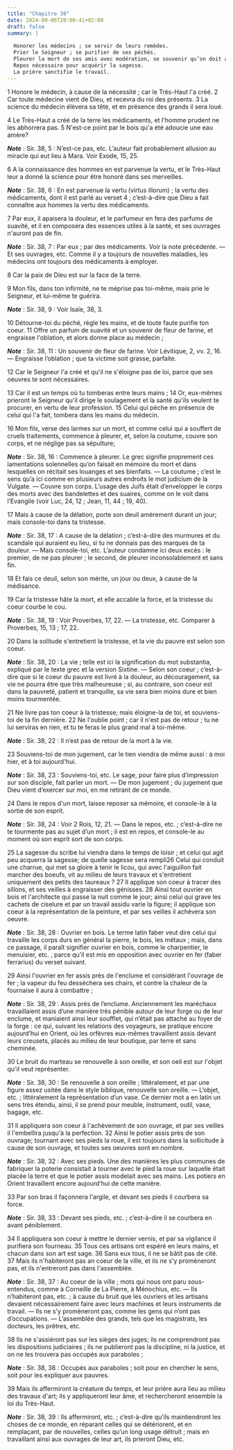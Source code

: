 ```yaml
---
title: "Chapitre 38"
date: 2024-09-06T20:00:41+02:00
draft: false
summary: |
  
  Honorer les médecins ; se servir de leurs remèdes.
  Prier le Seigneur ; se purifier de ses péchés.
  Pleurer la mort de ses amis avec modération, se souvenir qu’on doit aussi mourir.
  Repos nécessaire pour acquérir la sagesse.
  La prière sanctifie le travail.
---
```



1 Honore le médecin, à cause de la nécessité ; car le Très-Haut l'a créé. 2 Car toute médecine vient de Dieu, et recevra du roi des présents. 3 La science du médecin élèvera sa tête, et en présence des grands il sera loué.


4 Le Très-Haut a créé de la terre les médicaments, et l'homme prudent ne les abhorrera pas. 5 N'est-ce point par le bois qu'a été adoucie une eau amère?

***Note*** :  Sir. 38, 5 : N’est-ce pas, etc. L’auteur fait probablement allusion au miracle qui eut lieu à Mara. Voir Exode, 15, 25.

6 A la connaissance des hommes en est parvenue la vertu, et le Très-Haut leur a donné la science pour être honoré dans ses merveilles.

***Note*** :  Sir. 38, 6 : En est parvenue la vertu (virtus illorum) ; la vertu des médicaments, dont il est parlé au verset 4 ; c’est-à-dire que Dieu a fait connaître aux hommes la vertu des médicaments.

7 Par eux, il apaisera la douleur, et le parfumeur en fera des parfums de suavité, et il en composera des essences utiles à la santé, et ses ouvrages n'auront pas de fin.

***Note*** :  Sir. 38, 7 : Par eux ; par des médicaments. Voir la note précédente. ― Et ses ouvrages, etc. Comme il y a toujours de nouvelles maladies, les médecins ont toujours des médicaments à employer.

8 Car la paix de Dieu est sur la face de la terre.


9 Mon fils, dans ton infirmité, ne te méprise pas toi-même, mais prie le Seigneur, et lui-même te guérira.

***Note*** :  Sir. 38, 9 : Voir Isaïe, 38, 3.

10 Détourne-toi du péché, règle tes mains, et de toute faute purifie ton coeur. 11 Offre un parfum de suavité et un souvenir de fleur de farine, et engraisse l'oblation, et alors donne place au médecin ;

***Note*** :  Sir. 38, 11 : Un souvenir de fleur de farine. Voir Lévitique, 2, vv. 2, 16. ― Engraisse l’oblation ; que ta victime soit grasse, parfaite.

12 Car le Seigneur l'a créé et qu'il ne s'éloigne pas de loi, parce que ses oeuvres te sont nécessaires.


13 Car il est un temps où tu tomberas entre leurs mains ; 14 Or, eux-mêmes prieront le Seigneur qu'il dirige le soulagement et la santé qu'ils veulent te procurer, en vertu de leur profession. 15 Celui qui pèche en présence de celui qui l'a fait, tombera dans les mains du médecin.


16 Mon fils, verse des larmes sur un mort, et comme celui qui a souffert de cruels traitements, commence à pleurer, et, selon la coutume, couvre son corps, et ne néglige pas sa sépulture;

***Note*** :  Sir. 38, 16 : Commence à pleurer. Le grec signifie proprement ces lamentations solennelles qu’on faisait en mémoire du mort et dans lesquelles on récitait ses louanges et ses bienfaits. ― La coutume ; c’est le sens qu’a ici comme en plusieurs autres endroits le mot judicium de la Vulgate. ― Couvre son corps. L’usage des Juifs était d’envelopper le corps des morts avec des bandelettes et des suaires, comme on le voit dans l’Evangile (voir Luc, 24, 12 ; Jean, 11, 44 ; 19, 40).

17 Mais à cause de la délation, porte son deuil amèrement durant un jour; mais console-toi dans ta tristesse.

***Note*** :  Sir. 38, 17 : A cause de la délation ; c’est-à-dire des murmures et du scandale qui auraient eu lieu, si tu ne donnais pas des marques de ta douleur. ― Mais console-toi, etc. L’auteur condamne ici deux excès : le premier, de ne pas pleurer ; le second, de pleurer inconsolablement et sans fin.

18 Et fais ce deuil, selon son mérite, un jour ou deux, à cause de la médisance.


19 Car la tristesse hâte la mort, et elle accable la force, et la tristesse du coeur courbe le cou.

***Note*** :  Sir. 38, 19 : Voir Proverbes, 17, 22. ― La tristesse, etc. Comparer à Proverbes, 15, 13 ; 17, 22.

20 Dans la solitude s'entretient la tristesse, et la vie du pauvre est selon son coeur.

***Note*** :  Sir. 38, 20 : La vie ; telle est ici la signification du mot substantia, expliqué par le texte grec et la version Sixtine. ― Selon son coeur ; c’est-à-dire que si le coeur du pauvre est livré à la douleur, au découragement, sa vie ne pourra être que très malheureuse ; si, au contraire, son coeur est dans la pauvreté, patient et tranquille, sa vie sera bien moins dure et bien moins tourmentée.

21 Ne livre pas ton coeur à la tristesse; mais éloigne-la de toi, et souviens-toi de ta fin dernière. 22 Ne l'oublie point ; car il n'est pas de retour ; tu ne lui serviras en rien, et tu te feras le plus grand mal à toi-même.

***Note*** :  Sir. 38, 22 : Il n’est pas de retour de la mort à la vie.

23 Souviens-toi de mon jugement, car le tien viendra de même aussi : à moi hier, et à toi aujourd'hui.

***Note*** :  Sir. 38, 23 : Souviens-toi, etc. Le sage, pour faire plus d’impression sur son disciple, fait parler un mort. ― De mon jugement ; du jugement que Dieu vient d’exercer sur moi, en me retirant de ce monde.


24 Dans le repos d'un mort, laisse reposer sa mémoire, et console-le à la sortie de son esprit.

***Note*** :  Sir. 38, 24 : Voir 2 Rois, 12, 21. ― Dans le repos, etc. ; c’est-à-dire ne te tourmente pas au sujet d’un mort ; il est en repos, et console-le au moment où son esprit sort de son corps.


25 La sagesse du scribe lui viendra dans le temps de loisir ; et celui qui agit peu acquerra la sagesse; de quelle sagesse sera rempli26 Celui qui conduit une charrue, qui met sa gloire à tenir le licou, qui avec l'aiguillon fait marcher des boeufs, vit au milieu de leurs travaux et s'entretient uniquement des petits des taureaux ? 27 Il applique son coeur à tracer des sillons, et ses veilles à engraisser des génisses. 28 Ainsi tout ouvrier en bois et l'architecte qui passe la nuit comme le jour; ainsi celui qui grave les cachets de ciselure et par un travail assidu varie la figure; il applique son coeur à la représentation de la peinture, et par ses veilles il achèvera son oeuvre.

***Note*** :  Sir. 38, 28 : Ouvrier en bois. Le terme latin faber veut dire celui qui travaille les corps durs en général la pierre, le bois, les métaux ; mais, dans ce passage, il paraît signifier ouvrier en bois, comme le charpentier, le menuisier, etc. , parce qu’il est mis en opposition avec ouvrier en fer (faber ferrarius) du verset suivant.

29 Ainsi l'ouvrier en fer assis près de l'enclume et considérant l'ouvrage de fer ; la vapeur du feu desséchera ses chairs, et contre la chaleur de la fournaise il aura à combattre ;

***Note*** :  Sir. 38, 29 : Assis près de l’enclume. Anciennement les maréchaux travaillaient assis d’une manière très pénible autour de leur forge ou de leur enclume, et maniaient ainsi leur soufflet, qui n’était pas attaché au foyer de la forge : ce qui, suivant les relations des voyageurs, se pratique encore aujourd’hui en Orient, où les orfèvres eux-mêmes travaillent assis devant leurs creusets, placés au milieu de leur boutique, par terre et sans cheminée.

30 Le bruit du marteau se renouvelle à son oreille, et son oeil est sur l'objet qu'il veut représenter.

***Note*** :  Sir. 38, 30 : Se renouvelle à son oreille ; littéralement, et par une figure assez usitée dans le style biblique, renouvelle son oreille. ― L’objet, etc. ; littéralement la représentation d’un vase. Ce dernier mot a en latin un sens très étendu, ainsi, il se prend pour meuble, instrument, outil, vase, bagage, etc.


31 Il appliquera son coeur à l'achèvement de son ouvrage, et par ses veilles il l'embellira jusqu'à la perfection. 32 Ainsi le potier assis près de son ouvrage; tournant avec ses pieds la roue, il est toujours dans la sollicitude à cause de son ouvrage, et toutes ses oeuvres sont en nombre.

***Note*** :  Sir. 38, 32 : Avec ses pieds. Une des manières les plus communes de fabriquer la poterie consistait à tourner avec le pied la roue sur laquelle était placée la terre et que le potier assis modelait avec ses mains. Les potiers en Orient travaillent encore aujourd’hui de cette manière.

33 Par son bras il façonnera l'argile, et devant ses pieds il courbera sa force.

***Note*** :  Sir. 38, 33 : Devant ses pieds, etc. ; c’est-à-dire il se courbera en avant péniblement.

34 Il appliquera son coeur à mettre le dernier vernis, et par sa vigilance il purifiera son fourneau. 35 Tous ces artisans ont espéré en leurs mains, et chacun dans son art est sage. 36 Sans eux tous, il ne se bâtit pas de cité. 37 Mais ils n'habiteront pas an coeur de la ville, et ils ne s'y promèneront pas, et ils n'entreront pas dans l'assemblée.

***Note*** :  Sir. 38, 37 : Au coeur de la ville ; mots qui nous ont paru sous-entendus, comme à Corneille de La Pierre, à Ménochius, etc. ― Ils n’habiteront pas, etc. ; à cause du bruit que les ouvriers et les artisans devaient nécessairement faire avec leurs machines et leurs instruments de travail. ― Ils ne s’y promèneront pas, comme les gens qui n’ont pas d’occupations. ― L’assemblée des grands, tels que les magistrats, les docteurs, les prêtres, etc.

38 Ils ne s'assiéront pas sur les sièges des juges; ils ne comprendront pas les dispositions judiciaires ; ils ne publieront pas la discipline, ni la justice, et on ne les trouvera pas occupés aux paraboles ;

***Note*** :  Sir. 38, 38 : Occupés aux paraboles ; soit pour en chercher le sens, soit pour les expliquer aux pauvres.

39 Mais ils affermiront la créature du temps, et leur prière aura lieu au milieu des travaux d'art; ils y appliqueront leur âme, et rechercheront ensemble la loi du Très-Haut.

***Note*** :  Sir. 38, 39 : Ils affermiront, etc. ; c’est-à-dire qu’ils maintiendront les choses de ce monde, en réparant celles qui se détériorent, et en remplaçant, par de nouvelles, celles qu’un long usage détruit ; mais en travaillant ainsi aux ouvrages de leur art, ils prieront Dieu, etc.

